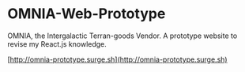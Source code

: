 # OMNIA-Web-Prototype
OMNIA, the Intergalactic Terran-goods Vendor. A prototype website to revise my React.js knowledge.

[http://omnia-prototype.surge.sh](http://omnia-prototype.surge.sh)
